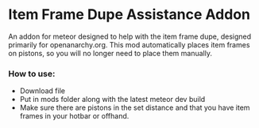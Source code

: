 # Item Frame Dupe Assistance Addon

An addon for meteor designed to help with the item frame dupe, designed primarily for openanarchy.org.
This mod automatically places item frames on pistons, so you will no longer need to place them manually.

### How to use:  
- Download file
- Put in mods folder along with the latest meteor dev build
- Make sure there are pistons in the set distance and that you have item frames in your hotbar or offhand.
